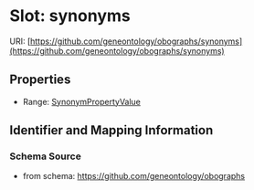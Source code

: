 # Slot: synonyms

URI: [https://github.com/geneontology/obographs/synonyms](https://github.com/geneontology/obographs/synonyms)



<!-- no inheritance hierarchy -->


## Properties

 * Range: [SynonymPropertyValue](SynonymPropertyValue.md)



## Identifier and Mapping Information







### Schema Source


* from schema: https://github.com/geneontology/obographs



